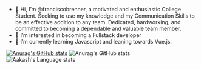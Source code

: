 - 👋 Hi, I’m @franciscobrenner, a motivated and enthusiastic College Student. Seeking to use
my knowledge and my Communication Skills to be an effective addition to any team. Dedicated,
hardworking, and committed to becoming a dependable and valuable team member. 
- 👀 I’m interested in becoming a Fullstack developer
- 🌱 I’m currently learning Javascript and leaning towards Vue.js.

[![Anurag's GitHub stats](https://github-readme-stats.vercel.app/api?username=franciscobrenner)](https://github.com/anuraghazra/github-readme-stats)
![Anurag's GitHub stats](https://github-readme-stats.vercel.app/api?username=franciscobrenner&show_icons=true&theme=dracula)
![Aakash's Language stats](https://github-readme-stats-eight-theta.vercel.app/api/top-langs/?username=franciscobrenner&layout=compact&langs_count=8&hide_border=true)

<!---
franciscobrenner/franciscobrenner is a ✨ special ✨ repository because its `README.md` (this file) appears on your GitHub profile.
You can click the Preview link to take a look at your changes.
--->
